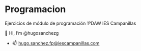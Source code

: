 # Programacion
Ejercicios de módulo de programación 1ºDAW IES Campanillas

👋 Hi, I’m @hugosanchezg
- 📫 hugo.sanchez.fp@iescampanillas.com
